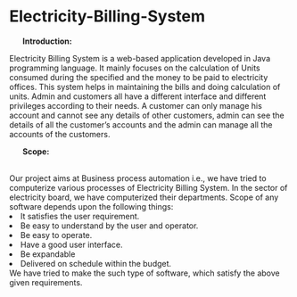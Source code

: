 # Electricity-Billing-System

<ul>
<b>
Introduction:
</b>
</ul>
Electricity Billing System is a web-based application developed in Java programming language. 
It mainly focuses on the calculation of Units consumed during the specified and the money to be paid to electricity offices.
This system helps in maintaining the bills and doing calculation of units.
Admin and customers all have a different interface and different privileges according to their needs.
A customer can only manage his account and cannot see any details of other customers, admin can see the details of all the customer’s accounts and the admin can manage all the accounts of the customers.


<br>
<ul>
<b>
Scope:
</b>
</ul>
<br>
Our project aims at Business process automation i.e., we have tried to computerize various processes of Electricity Billing System. In the sector of electricity board, we have computerized their departments.
Scope of any software depends upon the following things:
<li>It satisfies the user requirement.
<li>Be easy to understand by the user and operator.
<li>Be easy to operate.
<li> Have a good user interface.
<li>Be expandable
<li>Delivered on schedule within the budget.
<br>  
We have tried to make the such type of software, which satisfy the above given requirements.
  
